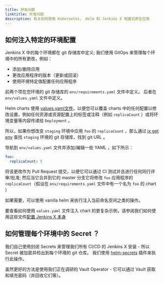 ```yaml
---
title: 开发问题
linktitle: 开发问题
description: 有关如何使用 Kubernetes， Helm 和 Jenkins X 构建云原生应用
---
```


## 如何注入特定的环境配置

Jenkins X 中的每个环境都在 git 存储库中定义; 我们使用 GitOps 来管理每个环境中的所有更改，例如：

* 添加/删除应用
* 更改应用程序的版本（更新或回滚）
* 使用环境特定值配置任何应用程序

前两个项在您环境的 git 存储库的 `env/requirements.yaml` 文件中定义。 后者在 `env/values.yaml` 文件中定义。

Helm charts 使用 [values.yaml文件](https://github.com/helm/helm/blob/master/docs/chart_template_guide/values_files.md)，以便您可以覆盖 charts 中的任何配置以修改设置，例如任何资源或资源配置上的标签或注释（例如 `replicaCount` ）或将环境变量等内容传递给 `Deployment` 。

所以，如果你想改变 `staging` 环境中应用 `foo` 的 `replicaCount` ，那么通过 [jx get env](/commands/jx_get_environments/) 查找 `staging` 环境的 git 存储库，找到 git URL 。

导航到 `env/values.yaml` 文件并添加/编辑一些 YAML ，如下所示：

```yaml
foo:
  replicaCount: 5
```

将该更改作为 Pull Request 提交，以便它可以通过 CI 测试并且进行任何同行评审/批准; 然后当它合并到它的 master 分支它将修改 `foo` 应用程序的 `replicaCount`（假设在 `env/requirements.yaml` 文件中有一个名为 `foo` 的 chart ）

如果需要，可以使用 vanilla helm 来执行注入当前命名空间之类的操作。

要查看如何使用 `values.yaml` 文件注入 chart 的更复杂示例，请参阅我们如何使用这些文件[配置 Jenkins X 本身](/zh/docs/resources/guides/managing-jx/common-tasks/config/)


## 如何管理每个环境中的 Secret ？

我们自己使用封闭 Secrets 来管理我们所有 CI/CD 的 Jenkins X 安装 - 所以 Secret 被加密并检出到每个环境的 git 仓库。 我们使用 [helm-secrets](https://github.com/futuresimple/helm-secrets) 插件来执行此操作。

虽然更好的方法是使用我们正在调研的 Vault Operator - 它可以通过 Vault 获取和填充密码（并回收它们等）。
